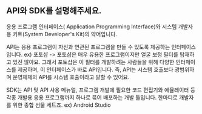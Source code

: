 ##  API와 SDK를 설명해주세요.
응용 프로그램 인터페이스( Application Programming Interface)와 시스템 개발자용 키트(System Developer's Kit)의 약어입니다.

API는 응용 프로그램이 자신과 연관된 프로그램을 만들 수 있도록 제공하는 인터페이스입니다.
ex) 포토샵
  -> 포토샵은 매우 유용한 프로그램이지만 얼굴 보정 필터를 탑재하고 있진 않아요.
  그래서 포토샵은 이 필터를 개발하려는 사람들을 위해 다양한 인터페이스를 제공하며, 이 인터페이스가 바로 API입니다. 
  즉, API는 시스템 호출보다 광범위하며 운영체제의 API를 시스템 호출이라고 말할 수 있어요.

SDK는 API 및 API 사용 메뉴얼, 프로그램 개발에 필요한 코드 편집기와 에뮬레이터 등 
각종 개발용 응용 프로그램까지 하나로 묶어 배포하는 개발 툴입니다. 
한마디로 개발자를 위한 종합 선물 세트죠. 
ex) Android Studio

